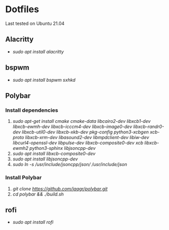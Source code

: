 # Dotfiles

Last tested on Ubuntu 21.04

## Alacritty
- _sudo apt install alacritty_

## bspwm
- _sudo apt install bspwm sxhkd_


## Polybar
### Install dependencies
1. _sudo apt-get install cmake cmake-data libcairo2-dev libxcb1-dev libxcb-ewmh-dev libxcb-icccm4-dev libxcb-image0-dev libxcb-randr0-dev libxcb-util0-dev libxcb-xkb-dev pkg-config python3-xcbgen xcb-proto libxcb-xrm-dev libasound2-dev libmpdclient-dev libiw-dev libcurl4-openssl-dev libpulse-dev libxcb-composite0-dev xcb libxcb-ewmh2 python3-sphinx libjsoncpp-dev_
2. _sudo apt install libxcb-composite0-dev_
3. _sudo apt install libjsoncpp-dev_
4. _sudo ln -s /usr/include/jsoncpp/json/ /usr/include/json_

### Install Polybar
1. _git clone https://github.com/jaagr/polybar.git_
2. _cd polybar && ./build.sh_

## rofi
- _sudo apt install rofi_
